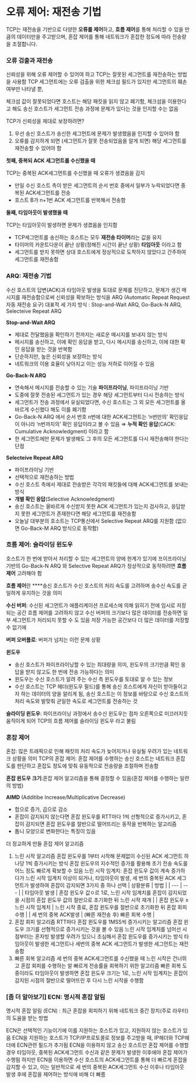 # 오류 제어: 재전송 기법

TCP는 재전송을 기반으로 다양한 **오류를 제어**하고, **흐름 제어**를 통해 처리할 수 있을 만큼의 데이터만을 주고받으며, 혼잡 제어를 통해 네트워크가 혼잡한 정도에 따라 전송량을 조절합니다.

### 오류 검출과 재전송

신뢰성을 위해 오류 제어할 수 있어여 하고 TCP는 잘못된 세그먼트를 재전송하는 방법을 사용함
TCP 세그먼트에는 오류 검출을 위한 체크섬 필드가 있지만 세그먼트의 훼손 여부만 나타낼 뿐,

체크섬 값이 잘못되었다면 호스트는 해당 패킷을 읽지 않고 폐기함, 체크섬을 이용한다고 해도 송신 호스트가 세그먼트 전송 과정에 문제가 있다는 것을 인지할 수는 없음

TCP가 신뢰성을 제대로 보장하려면?

1. 우선 송신 호스트가 송신한 세그먼트에 문제가 발생했음을 인지할 수 있어야 함
2. 오류를 감지하게 되면 (세그먼트가 잘못 전송되었음을 알게 되면) 해당 세그먼트를 재전송할 수 있어야 함

**첫째, 중복되 ACK 세그먼트를 수신했을 때**

TCP는 중복된 ACK세그먼트를 수신했을 때 오류가 생겼음을 감지

-   만일 수신 호스트 측이 받은 세그먼트의 순서 번호 중에서 일부가 누락되었다면 중복된 ACK세그먼트를 전송
-   호스트 B가 n+1번 ACK 세그먼트를 반복해서 전송함

**둘째, 타임아웃이 발생했을 때**

TCP는 타임아웃이 발생하면 문제가 생겼음을 인지함

-   TCP세그먼트를 송신하는 호스트는 모두 **재전송 타이머**라는 값을 유지
-   타이머의 카운트다운이 끝난 상황(정해진 시간이 끝난 상황) **타임아웃** 이라고 함
-   세그먼트를 받지 못하면 상대 호스트에게 정상적으로 도착하지 않았다고 간주하여 세그먼트를 재전송함

### ARQ: 재전송 기법

수신 호스트의 답변(ACK)과 타임아웃 발생을 토대로 문제를 진단하고, 문제가 생긴 메시지를 재전송함으로써 신뢰성을 확보하는 방식을 ARQ (Automatic Repeat Request 자동 재전송 요구)
대표적 세 가지 방식 : Stop-and-Wait ARQ, Go-Back-N ARQ, Selecteive Repeat ARQ

**Stop-and-Wait ARQ**

-   제대로 전달했음을 확인하기 전까지는 새로운 메시지를 보내지 않는 방식
-   메시지를 송신하고, 이에 확인 응답을 받고, 다시 메시지를 송신하고, 이에 대한 확인 응답을 받는 것을 반복함
-   단순하지만, 높은 신뢰성을 보장하는 방식
-   네트워크의 이용 효율이 낮아지고 이는 성능 저하로 이어질 수 있음

**Go-Back-N ARQ**

-   연속해서 메시지를 전송할 수 있는 기술 **파이프라이닝**, 파이프라이닝 기반
-   도중에 잘못 전송된 세그먼트가 있는 경우 해당 세그먼트부터 다시 전송하는 방식
-   세그먼트가 전송 과정에서 유실되었다면, 수신 호스트는 그 외 모든 세그먼트를 올바르게 수신했다 해도 이를 폐기함
-   Go-Back-N ARQ 에서 순서 번호 n번에 대한 ACK세그먼트는 ‘n번만의’ 확인응답이 아니라 ‘n번까지의’ 확인 응답이라고 볼 수 있음
    ⇒ **누적 확인 응답**(CACK: Cumulative Acknowledgment) 이라고 함
-   한 세그먼트에만 문제가 발생해도 그 후의 모든 세그먼트를 다시 재전송해야 한다는 단점

**Selecteive Repeat ARQ**

-   파이프라이닝 기반
-   선택적으로 재전송하는 방법
-   수신 호스트 측에서 제대로 전송받은 각각의 패킷들에 대해 ACK세그먼트를 보내는 방식
-   **개별 확인 응답**(Selective Acknowledgment)
-   송신 호스트는 올바르게 수신받지 못한 ACK 세그먼트가 있는지 검사하고, 응답받지 못한 세그먼트가 존재한다면 해당 세그먼트를 재전송함
-   오늘날 대부분의 호소트는 TCP통신에서 Selective Repeat ARQ를 지원함 (없으면 Go-Back-M ARQ 방식으로 동작함)

### 흐름 제어: 슬라이딩 윈도우

호스트가 한 번에 받아서 처리할 수 있는 세그먼트의 양에 한계가 있기에 프이프라이닝 기반의 Go-Back-N ARQ 와 Selective Repeat ARQ가 정상적으로 동작하려면 **흐름 제어** 고려해야 함

**흐름 제어**란 \*\*\*\*송신 호스트가 수신 호스트의 처리 속도를 고려하며 송수신 속도를 균일하게 유지하는 것을 의미

**수신 버퍼**: 수신된 세그먼트가 애플리케이션 프로세스에 의해 읽히기 전에 임시로 저장되는 공간
흐름 제어를 고려하지 않고 수신 버퍼의 크기보다 많은 데이터를 전송하면 일부 세그먼트가 처리되지 못할 수 도 있음
저장 가능한 공간보다 더 많은 데이터를 저장할 수 없기에

**버퍼 오버플로**: 버퍼가 넘치는 이런 문제 상황

**윈도우**

-   송신 호스트가 파이프라이닝할 수 있는 최대량을 의미, 윈도우의 크기만큼 확인 응답을 받지 않고도 한 번에 전송 가능하다는 의미
-   윈도우는 수신 호스트가 알려 주는 수신 측 윈도우를 토대로 알 수 있는 정보
-   수신 호스트는 TCP 헤더(윈도우 필드)를 통해 송신 호스트에게 자신이 받아들이고자 하는 데이터의 양을 알리게 됨, 송신 호스트는 이 정보를 바탕으로 수신 호스트의 처리 속도와 발맞춰 균일한 속도로 세그먼트를 전송하는 것

**슬라이딩 윈도우**: 파이프라이닝 과정에서 송수신 윈도우는 점차 오른쪽으로 미끄러지듯 움직이게 되어 TCP의 흐름 제어를 슬라이딩 윈도우 라고 불림

### 혼잡 제어

혼잡: 많은 트래픽으로 인해 패킷의 처리 속도가 늦어지거나 유실될 우려가 있는 네트워크 상황을 의미
TCP의 혼잡 제어: 혼잡 제어를 수행하는 송신 호스트는 네트워크 혼잡도를 판단하고 혼잡도 정도에 맞춰 유동적으로 전송량을 조절하며 전송함

**혼잡 윈도우 크기**:혼잡 제어 알고리즘을 통해 결정할 수 있음(혼잡 제어를 수행하는 일련의 방법)

**AIMD** (Additibe Increase/Multiplicative Decrease)

-   합으로 증가, 곱으로 감소
-   혼잡이 감지되지 않는다면 혼잡 윈도우를 RTT마다 1씩 선형적으로 증가시키고, 혼잡이 감지되면 혼잡 윈도우를 절반으로 떨어뜨리는 동작을 반복하는 알고리즘
-   톱니 모양으로 변화한다는 특징이 있음

더 정교하게 만들 혼잡 제어 알고리즘

1.  느린 시작 알고리즘
    혼잡 윈도우를 1부터 시작해 문제없이 수신된 ACK 세그먼트 하나당 1씩 증가시키는 방식
    혼잡 윈도우의 지수적인 증가를 활용해 초기 전송 속도를 어느 정도 빠르게 확보할 수 있음
    느린 시작 임계치: 혼잡 윈도우 값이 계속 증가하다가 느린 시작 임계치 이상이 되거나, 타임아웃이 발생, 세 번의 중복된 ACK 세그먼트가 발생하여 혼잡이 감지되면 3가지 중 하나 선택
        | 상황분류 | 방법 |
        | --- | --- |
        | 타임아웃 발생 | 혼잡 윈도우 값ㅇ르 1로, 느린 시작 임계치를 혼잡이 감지되었을 시점의 혼잡 윈도우 값의 절반으로 초기화한 뒤 느린 시작 재개 |
        | 혼잡 윈도우 ≥ 느린 시작 임계치 | 느린 시작 종료, 혼잡 윈도우를 절반으로 초기화한 뒤 혼잡 회피 수행 |
        | 세 번의 중복 ACK발생 | (빠른 재전송 후) 빠른 회복 수행 |
2.  혼잡 회피 알고리즘
    RTT마다 혼잡 윈도우를 1MSS씩 증가시키는 알고리즘
    혼잡 윈도우 크기를 선형적으로 증가시키는 것을 볼 수 있음
    느린 시작 임계치를 넘어선 시점부터는 혼자빙 발생할 우려가 있으니 조심해서 혼잡 윈도우를 증가시키는 방식
    타임아웃이 발생한 세그먼트나 세번의 중복 ACK 세그먼트가 발생한 세그먼트는 재전송함
3.  빠른 회복 알고리즘
    세 번의 중복 ACK세그먼트를 수신했을 때 느린 시작은 건너뛰고 혼잡 회피를 수행하는 알
    빠르게 전송률을 회복하기 위한 알고리즘
    빠른 회복 도중이라도 타임아웃이 발생하면 혼잡 윈도우 크기는 1로, 느린 시작 임계치는 혼잡이 감지된 시점의 절반으로 떨어뜨린 후 다시 느린 시작을 수행함

### [좀 더 알아보기] ECN: 명시적 혼잡 알림

명시적 혼잡 알림 (ECN)
: 최근 혼잡을 회피하기 위해 네트워크 중간 장치(주로 라우터)의 도움을 받는 방법

ECN은 선택적인 기능이기에 이를 지원하는 호스트가 있고, 지원하지 않는 호스트가 있음
ECN을 지원하는 호스트가 TCP/IP프로토콜로 정보를 주고받을 때, IP헤더와 TCP헤더에 ECN관련 필드가 추가됨
ECN을 이용하지 않고 송신 호스트만 혼잡 제어를 수행할 경우 타임아웃, 중복된 ACK세그먼트 수신과 같은 문제가 발생한 이후에야 혼잡 제어가 수행됨
하지만 ECN을 이용하면 수신 호스트의 ACK세그먼트를 통해 더 빠르게 혼잡을 감지할 수 있고, 이는 일반적으로 세 번의 중복된 ACK세그먼트 수신 이후나 타임아웃 발생 후에 혼잡을 제어하는 방식에 비해 더 빠름
